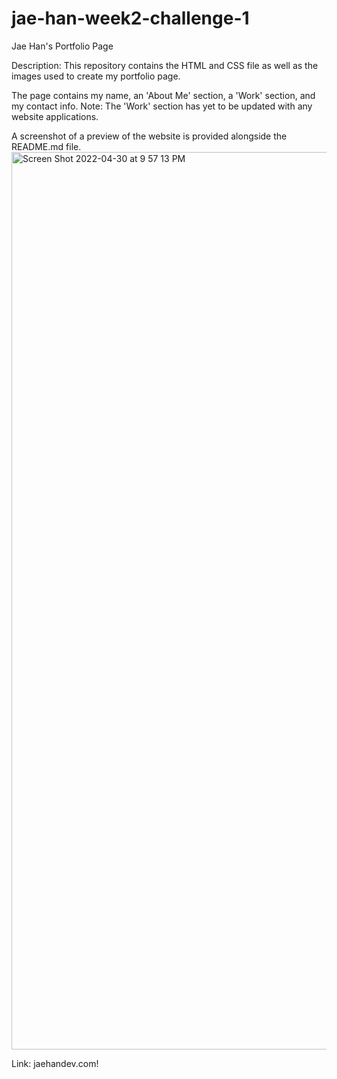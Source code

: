 # jae-han-week2-challenge-1

Jae Han's Portfolio Page

Description:
This repository contains the HTML and CSS file as well as the images used to create my portfolio page. 

The page contains my name, an 'About Me' section, a 'Work' section, and my contact info. 
Note: The 'Work' section has yet to be updated with any website applications.

A screenshot of a preview of the website is provided alongside the README.md file. 
<img width="1436" alt="Screen Shot 2022-04-30 at 9 57 13 PM" src="https://user-images.githubusercontent.com/102416376/166132887-aba9b6b0-b95c-42cc-8060-6252cacf3d3f.png">

Link: jaehandev.com!
